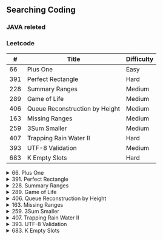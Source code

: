 ## Searching Coding

### JAVA releted


### Leetcode

\#| Title|Difficulty
--|--|--
66  |  Plus One   |  Easy
391   |  Perfect Rectangle   |  Hard
228   |  Summary Ranges  |   Medium
289    | Game of Life    | Medium
406   |  Queue Reconstruction by Height   |  Medium
163   |  Missing Ranges   |  Medium
259   |  3Sum Smaller    | Medium
407    | Trapping Rain Water II    | Hard
393 |    UTF-8 Validation   |  Medium
683   |  K Empty Slots  |   Hard

<details>
<summary>66. Plus One</summary>

</details>

<details>
<summary>391. Perfect Rectangle </summary>

</details>

<details>
<summary>228. Summary Ranges</summary>

</details>

<details>
<summary>289. Game of Life</summary>

</details>
<details>
<summary>406.  Queue Reconstruction by Height</summary>

</details>
<details>
<summary>163. Missing Ranges</summary>

</details>
<details>
<summary>259.  3Sum Smaller</summary>

</details>
<details>
<summary>407. Trapping Rain Water II </summary>

</details>
<details>
<summary>393. UTF-8 Validation</summary>

</details>
<details>
<summary>683. K Empty Slots</summary>

</details>
